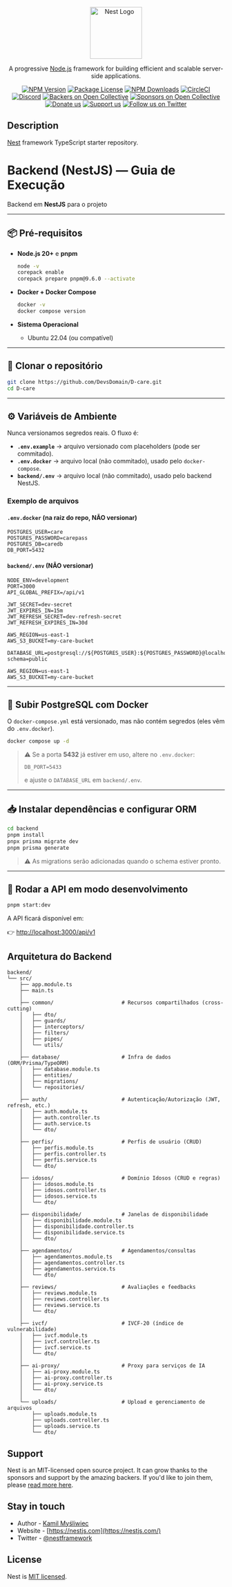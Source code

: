 <p align="center">
  <a href="http://nestjs.com/" target="blank"><img src="https://nestjs.com/img/logo-small.svg" width="120" alt="Nest Logo" /></a>
</p>

[circleci-image]: https://img.shields.io/circleci/build/github/nestjs/nest/master?token=abc123def456
[circleci-url]: https://circleci.com/gh/nestjs/nest

  <p align="center">A progressive <a href="http://nodejs.org" target="_blank">Node.js</a> framework for building efficient and scalable server-side applications.</p>
    <p align="center">
<a href="https://www.npmjs.com/~nestjscore" target="_blank"><img src="https://img.shields.io/npm/v/@nestjs/core.svg" alt="NPM Version" /></a>
<a href="https://www.npmjs.com/~nestjscore" target="_blank"><img src="https://img.shields.io/npm/l/@nestjs/core.svg" alt="Package License" /></a>
<a href="https://www.npmjs.com/~nestjscore" target="_blank"><img src="https://img.shields.io/npm/dm/@nestjs/common.svg" alt="NPM Downloads" /></a>
<a href="https://circleci.com/gh/nestjs/nest" target="_blank"><img src="https://img.shields.io/circleci/build/github/nestjs/nest/master" alt="CircleCI" /></a>
<a href="https://discord.gg/G7Qnnhy" target="_blank"><img src="https://img.shields.io/badge/discord-online-brightgreen.svg" alt="Discord"/></a>
<a href="https://opencollective.com/nest#backer" target="_blank"><img src="https://opencollective.com/nest/backers/badge.svg" alt="Backers on Open Collective" /></a>
<a href="https://opencollective.com/nest#sponsor" target="_blank"><img src="https://opencollective.com/nest/sponsors/badge.svg" alt="Sponsors on Open Collective" /></a>
  <a href="https://paypal.me/kamilmysliwiec" target="_blank"><img src="https://img.shields.io/badge/Donate-PayPal-ff3f59.svg" alt="Donate us"/></a>
    <a href="https://opencollective.com/nest#sponsor"  target="_blank"><img src="https://img.shields.io/badge/Support%20us-Open%20Collective-41B883.svg" alt="Support us"></a>
  <a href="https://twitter.com/nestframework" target="_blank"><img src="https://img.shields.io/twitter/follow/nestframework.svg?style=social&label=Follow" alt="Follow us on Twitter"></a>
</p>
  <!--[![Backers on Open Collective](https://opencollective.com/nest/backers/badge.svg)](https://opencollective.com/nest#backer)
  [![Sponsors on Open Collective](https://opencollective.com/nest/sponsors/badge.svg)](https://opencollective.com/nest#sponsor)-->

## Description

[Nest](https://github.com/nestjs/nest) framework TypeScript starter repository.

# Backend (NestJS) — Guia de Execução

Backend em **NestJS** para o projeto

---

## 📦 Pré-requisitos

- **Node.js 20+** e **pnpm**
  ```bash
  node -v
  corepack enable
  corepack prepare pnpm@9.6.0 --activate
  ```

- **Docker + Docker Compose**
  ```bash
  docker -v
  docker compose version
  ```

- **Sistema Operacional**
  - Ubuntu 22.04 (ou compatível)

---

## 🔽 Clonar o repositório

```bash
git clone https://github.com/DevsDomain/D-care.git
cd D-care
```

---

## ⚙️ Variáveis de Ambiente

Nunca versionamos segredos reais. O fluxo é:

- **`.env.example`** → arquivo versionado com placeholders (pode ser commitado).  
- **`.env.docker`** → arquivo local (não commitado), usado pelo `docker-compose`.  
- **`backend/.env`** → arquivo local (não commitado), usado pelo backend NestJS.  

### Exemplo de arquivos

#### `.env.docker` (na raiz do repo, **NÃO versionar**)
```env
POSTGRES_USER=care
POSTGRES_PASSWORD=carepass
POSTGRES_DB=caredb
DB_PORT=5432
```

#### `backend/.env` (**NÃO versionar**)
```env
NODE_ENV=development
PORT=3000
API_GLOBAL_PREFIX=/api/v1

JWT_SECRET=dev-secret
JWT_EXPIRES_IN=15m
JWT_REFRESH_SECRET=dev-refresh-secret
JWT_REFRESH_EXPIRES_IN=30d

AWS_REGION=us-east-1
AWS_S3_BUCKET=my-care-bucket

DATABASE_URL=postgresql://${POSTGRES_USER}:${POSTGRES_PASSWORD}@localhost:${DB_PORT}/caredb?schema=public

AWS_REGION=us-east-1
AWS_S3_BUCKET=my-care-bucket
```

---

## 🐘 Subir PostgreSQL com Docker

O `docker-compose.yml` está versionado, mas não contém segredos (eles vêm do `.env.docker`).

```bash
docker compose up -d
```

> ⚠️ Se a porta **5432** já estiver em uso, altere no `.env.docker`:
> ```env
> DB_PORT=5433
> ```
> e ajuste o `DATABASE_URL` em `backend/.env`.

---

## 📥 Instalar dependências e configurar ORM

```bash
cd backend
pnpm install
pnpx prisma migrate dev
pnpm prisma generate
```

> ⚠️ As migrations serão adicionadas quando o schema estiver pronto.

---

## 🚀 Rodar a API em modo desenvolvimento

```bash
pnpm start:dev
```

A API ficará disponível em:

👉 [http://localhost:3000/api/v1](http://localhost:3000/api/v1)

## Arquitetura do Backend

```
backend/
└── src/
    ├── app.module.ts
    ├── main.ts
    │
    ├── common/                      # Recursos compartilhados (cross-cutting)
    │   ├── dto/
    │   ├── guards/
    │   ├── interceptors/
    │   ├── filters/
    │   ├── pipes/
    │   └── utils/
    │
    ├── database/                    # Infra de dados (ORM/Prisma/TypeORM)
    │   ├── database.module.ts
    │   ├── entities/
    │   ├── migrations/
    │   └── repositories/
    │
    ├── auth/                        # Autenticação/Autorização (JWT, refresh, etc.)
    │   ├── auth.module.ts
    │   ├── auth.controller.ts
    │   ├── auth.service.ts
    │   └── dto/
    │
    ├── perfis/                      # Perfis de usuário (CRUD)
    │   ├── perfis.module.ts
    │   ├── perfis.controller.ts
    │   ├── perfis.service.ts
    │   └── dto/
    │
    ├── idosos/                      # Domínio Idosos (CRUD e regras)
    │   ├── idosos.module.ts
    │   ├── idosos.controller.ts
    │   ├── idosos.service.ts
    │   └── dto/
    │
    ├── disponibilidade/             # Janelas de disponibilidade
    │   ├── disponibilidade.module.ts
    │   ├── disponibilidade.controller.ts
    │   ├── disponibilidade.service.ts
    │   └── dto/
    │
    ├── agendamentos/                # Agendamentos/consultas
    │   ├── agendamentos.module.ts
    │   ├── agendamentos.controller.ts
    │   ├── agendamentos.service.ts
    │   └── dto/
    │
    ├── reviews/                     # Avaliações e feedbacks
    │   ├── reviews.module.ts
    │   ├── reviews.controller.ts
    │   ├── reviews.service.ts
    │   └── dto/
    │
    ├── ivcf/                        # IVCF-20 (índice de vulnerabilidade)
    │   ├── ivcf.module.ts
    │   ├── ivcf.controller.ts
    │   ├── ivcf.service.ts
    │   └── dto/
    │
    ├── ai-proxy/                    # Proxy para serviços de IA
    │   ├── ai-proxy.module.ts
    │   ├── ai-proxy.controller.ts
    │   ├── ai-proxy.service.ts
    │   └── dto/
    │
    └── uploads/                     # Upload e gerenciamento de arquivos
        ├── uploads.module.ts
        ├── uploads.controller.ts
        ├── uploads.service.ts
        └── dto/
```

## Support

Nest is an MIT-licensed open source project. It can grow thanks to the sponsors and support by the amazing backers. If you'd like to join them, please [read more here](https://docs.nestjs.com/support).

## Stay in touch

- Author - [Kamil Myśliwiec](https://twitter.com/kammysliwiec)
- Website - [https://nestjs.com](https://nestjs.com/)
- Twitter - [@nestframework](https://twitter.com/nestframework)

## License

Nest is [MIT licensed](https://github.com/nestjs/nest/blob/master/LICENSE).
